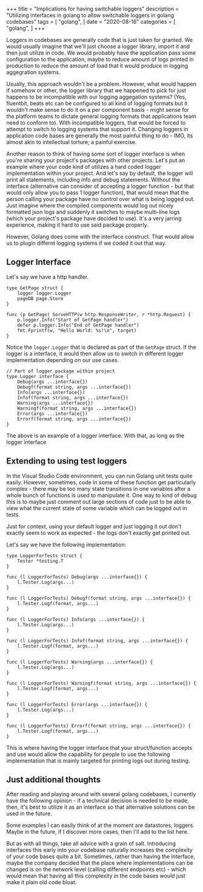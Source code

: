 +++
title = "Implications for having switchable loggers"
description = "Utilizing interfaces in golang to allow switchable loggers in golang codebases"
tags = [
    "golang",
]
date = "2020-08-16"
categories = [
    "golang",
]
+++

Loggers in codebases are generally code that is just taken for granted. We would usually imagine that we'll just choose a logger library, import it and then just utilize in code. We would probably have the application pass some configuration to the application, maybe to reduce amount of logs printed in production to reduce the amount of load that it would produce in logging aggegration systems.

Usually, this approach wouldn't be a problem. However, what would happen if somehow or other, the logger library that we happened to pick for just happens to be incompatible with our logging aggegation systems? (Yes, fluentbit, beats etc can be configured to all kind of logging formats but it wouldn't make sense to do it on a per component basis - might sense for the platform teams to dictate general logging formats that applications team need to conform to). With incompatible loggers, that would be forced to attempt to switch to logging systems that support it. Changing loggers in application code bases are generally the most painful thing to do - IMO, its almost akin to intellectual torture; a painful exercise.

Another reason to think of having some sort of logger interface is when you're sharing your project's packages with other projects. Let's put an example where your code kind of utilizes a hard coded logger implementation within your project. And let's say by default, the logger will print all statements, including info and debug statements. Without the interface (alternative can consider of accepting a logger function - but that would only allow you to pass 1 logger function), that would mean that the person calling your package have no control over what is being logged out. Just imagine where the compiled components would log out nicely formatted json logs and suddenly it switches to maybe multi-line logs (which your project's package have decided to use). It's a very jarring experience, making it hard to use said package properly.

However, Golang does come with the interface construct. That would allow us to plugin differnt logging systems if we coded it out that way.

## Logger Interface

Let's say we have a http handler.

```golang
type GetPage struct {
    logger logger.Logger
    pageDB page.Store
}

func (p GetPage) ServeHTTP(w http.ResponseWriter, r *http.Request) {
    p.logger.Info("Start of GetPage handler")
    defer p.logger.Info("End of GetPage handler")
    fmt.Fprintf(w, "Hello World: %s!\n", target)
}
```

Notice the `logger.Logger` that is declared as part of the `GetPage` struct. If the logger is a interface, it would then allow us to switch in different logger implementation depending on our use cases.

```golang
// Part of logger package within project
type Logger interface {
	Debug(args ...interface{})
	Debugf(format string, args ...interface{})
	Info(args ...interface{})
	Infof(format string, args ...interface{})
	Warning(args ...interface{})
	Warningf(format string, args ...interface{})
	Error(args ...interface{})
	Errorf(format string, args ...interface{})
}
```

The above is an example of a logger interface. With that, as long as the logger interface

## Extending to using test loggers

In the Visual Studio Code environment, you can run Golang unit tests quite easily. However, sometimes, code in some of these function get particularly complex - there may be too many state transitions in one variables after a whole bunch of functions is used to manipulate it. One way to kind of debug this is to maybe just comment out large sections of code just to be able to view what the current state of some variable which can be logged out in tests.

Just for context, using your default logger and just logging it out don't exactly seem to work as expected - the logs don't exactly get printed out.

Let's say we have the following implementation:

```golang
type LoggerForTests struct {
	Tester *testing.T
}

func (l LoggerForTests) Debug(args ...interface{}) {
	l.Tester.Log(args...)
}

func (l LoggerForTests) Debugf(format string, args ...interface{}) {
	l.Tester.Logf(format, args...)
}

func (l LoggerForTests) Info(args ...interface{}) {
	l.Tester.Log(args...)
}

func (l LoggerForTests) Infof(format string, args ...interface{}) {
	l.Tester.Logf(format, args...)
}

func (l LoggerForTests) Warning(args ...interface{}) {
	l.Tester.Log(args...)
}

func (l LoggerForTests) Warningf(format string, args ...interface{}) {
	l.Tester.Logf(format, args...)
}

func (l LoggerForTests) Error(args ...interface{}) {
	l.Tester.Log(args...)
}

func (l LoggerForTests) Errorf(format string, args ...interface{}) {
	l.Tester.Logf(format, args...)
}
```

This is where having the logger interface that your struct/function accepts and use would allow the capability for people to use the following implementation that is mainly targeted for printing logs out during testing.

## Just additional thoughts

After reading and playing around with several golang codebases, I currently have the following opinion - if a technical decision is needed to be made, then, it's best to utilize it as an interface so that alternative solutions can be used in the future.

Some examples I can easily think of at the moment are datastores, loggers. Maybe in the future, if I discover more cases, then I'll add to the list here.

But as with all things, take all advice with a grain of salt. Introducing interfaces this early into your codebase naturally increases the complexity of your code bases quite a bit. Sometimes, rather than having the interface, maybe the company decided that the place where implementations can be changed is on the network level (calling different endpoints etc) - which would mean that having all this complexity in the code bases would just make it plain old code bloat.
